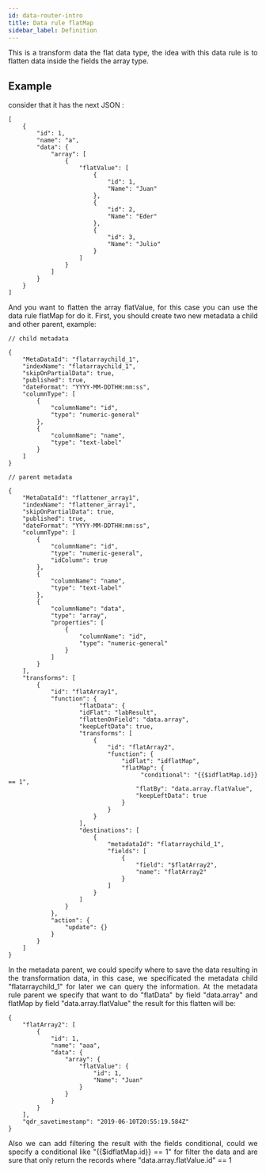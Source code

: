 ```yaml
---
id: data-router-intro
title: Data rule flatMap
sidebar_label: Definition
---
```


<div style="text-align: justify">
This is a transform data the flat data type, the idea with this data rule is to flatten data inside the fields the array type.

## Example

consider that it has the next JSON :

```
[
    {
        "id": 1,
        "name": "a",
        "data": {
            "array": [
                {
                    "flatValue": [
                        {
                            "id": 1,
                            "Name": "Juan"
                        },
                        {
                            "id": 2,
                            "Name": "Eder"
                        },
                        {
                            "id": 3,
                            "Name": "Julio"
                        }
                    ]
                }
            ]
        }
    }
]
```

And you want to flatten the array flatValue, for this case you can use the data rule flatMap for do it.
First, you should create two new metadata a child and other parent, example:

```
// child metadata

{
    "MetaDataId": "flatarraychild_1",
    "indexName": "flatarraychild_1",
    "skipOnPartialData": true,
    "published": true,
    "dateFormat": "YYYY-MM-DDTHH:mm:ss",
    "columnType": [
        {
            "columnName": "id",
            "type": "numeric-general"
        },
        {
            "columnName": "name",
            "type": "text-label"
        }
    ]
}

```

```
// parent metadata

{
    "MetaDataId": "flattener_array1",
    "indexName": "flattener_array1",
    "skipOnPartialData": true,
    "published": true,
    "dateFormat": "YYYY-MM-DDTHH:mm:ss",
    "columnType": [
        {
            "columnName": "id",
            "type": "numeric-general",
            "idColumn": true
        },
        {
            "columnName": "name",
            "type": "text-label"
        },
        {
            "columnName": "data",
            "type": "array",
            "properties": [
            	{
            		"columnName": "id",
                    "type": "numeric-general"
            	}
            ]
        }
    ],
    "transforms": [
        {
            "id": "flatArray1",
            "function": {
	                "flatData": {
                    "idFlat": "labResult",
                    "flattenOnField": "data.array",
                    "keepLeftData": true,
                    "transforms": [
                        {
                            "id": "flatArray2",
                            "function": {
                            	"idFlat": "idflatMap",
                                "flatMap": {
                                	"conditional": "{{$idflatMap.id}} == 1",
                                    "flatBy": "data.array.flatValue",
                                    "keepLeftData": true
                                }
                            }
                        }
                    ],
                    "destinations": [
                        {
                            "metadataId": "flatarraychild_1",
                            "fields": [
                                {
                                    "field": "$flatArray2",
                                    "name": "flatArray2"
                                }
                            ]
                        }
                    ]
                }
            },
            "action": {
                "update": {}
            }
        }
    ]
}

```

In the metadata parent, we could specify where to save the data resulting in the transformation data, in this case, we specificated the metadata child "flatarraychild_1" for later we can query the information.
At the metadata rule parent we specify that want to do "flatData" by field "data.array" and flatMap by field "data.array.flatValue" the result for this flatten will be:

```
{
    "flatArray2": [
        {
            "id": 1,
            "name": "aaa",
            "data": {
                "array": {
                    "flatValue": {
                        "id": 1,
                        "Name": "Juan"
                    }
                }
            }
        }
    ],
    "qdr_savetimestamp": "2019-06-10T20:55:19.584Z"
}

```

Also we can add filtering the result with the fields conditional, could we specify a conditional like "{{$idflatMap.id}} == 1" for filter the data and are sure that only return the records where "data.array.flatValue.id" == 1

</div>
